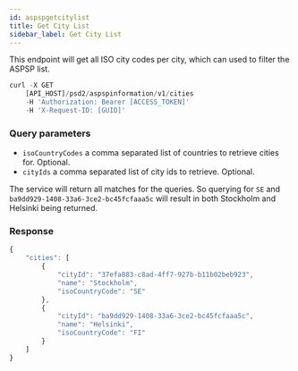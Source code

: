 ```yaml
---
id: aspspgetcitylist
title: Get City List
sidebar_label: Get City List
---
```

This endpoint will get all ISO city codes per city, which can used to filter the ASPSP list.

```javascript
curl -X GET
    [API_HOST]/psd2/aspspinformation/v1/cities
    -H 'Authorization: Bearer [ACCESS_TOKEN]'
    -H 'X-Request-ID: [GUID]'
```

### Query parameters

- `isoCountryCodes` a comma separated list of countries to retrieve cities for. Optional.
- `cityIds` a comma separated list of city ids to retrieve. Optional.

The service will return all matches for the queries. So querying for `SE` and `ba9dd929-1408-33a6-3ce2-bc45fcfaaa5c` will result in both Stockholm and Helsinki being returned.

### Response
```javascript
{
    "cities": [
        {
            "cityId": "37efa883-c8ad-4ff7-927b-b11b02beb923",
            "name": "Stockholm",
            "isoCountryCode": "SE"
        },
        {
            "cityId": "ba9dd929-1408-33a6-3ce2-bc45fcfaaa5c",
            "name": "Helsinki",
            "isoCountryCode": "FI"
        }
    ]
}
```